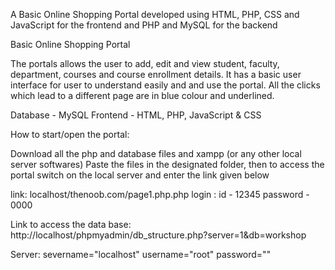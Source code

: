 A Basic Online Shopping Portal developed using HTML, PHP, CSS and JavaScript for the frontend and PHP and MySQL for the backend

Basic Online Shopping Portal

The portals allows the user to add, edit and view student, faculty, department, courses and course enrollment details. It has a basic user interface for user to understand easily and and use the portal. All the clicks which lead to a different page are in blue colour and underlined.

Database - MySQL Frontend - HTML, PHP, JavaScript & CSS

How to start/open the portal:

Download all the php and database files and xampp (or any other local server softwares) Paste the files in the designated folder, then to access the portal switch on the local server and enter the link given below

link: localhost/thenoob.com/page1.php.php login : id - 12345 password - 0000

Link to access the data base: http://localhost/phpmyadmin/db_structure.php?server=1&db=workshop

Server: severname="localhost" username="root" password=""

